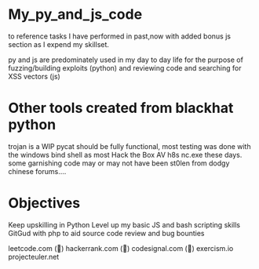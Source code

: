 # My_py_and_js_code
to reference tasks I have performed in past,now with added bonus js section as I expend my skillset.

py and js are predominately used in my day to day life for the purpose of fuzzing/building exploits (python) and reviewing code and searching for XSS vectors (js)

# Other tools created from blackhat python
trojan is a WIP
pycat should be fully functional, most testing was done with the windows bind shell as most Hack the Box AV h8s nc.exe these days.
some garnishing code may or may not have been st0len from dodgy chinese forums....


# Objectives
Keep upskilling in Python
Level up my basic JS and bash scripting skills
GitGud with php to aid source code review and bug bounties

leetcode.com (👔)
hackerrank.com (👔)
codesignal.com (👔)
exercism.io
projecteuler.net
